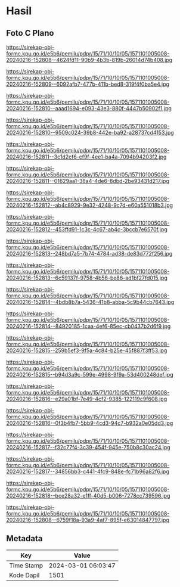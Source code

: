 # Hasil

## Foto C Plano

https://sirekap-obj-formc.kpu.go.id/e5b6/pemilu/pdpr/15/71/10/10/05/1571101005008-20240216-152808--4624fd11-90b9-4b3b-819b-26014d74b408.jpg

https://sirekap-obj-formc.kpu.go.id/e5b6/pemilu/pdpr/15/71/10/10/05/1571101005008-20240216-152809--6092afb7-477b-411b-bed8-319f4f0ba5e4.jpg

https://sirekap-obj-formc.kpu.go.id/e5b6/pemilu/pdpr/15/71/10/10/05/1571101005008-20240216-152810--aaad1694-e093-43e3-880f-4447b50902f1.jpg

https://sirekap-obj-formc.kpu.go.id/e5b6/pemilu/pdpr/15/71/10/10/05/1571101005008-20240216-152810--9509c024-39b8-442e-ba92-a28737cd4153.jpg

https://sirekap-obj-formc.kpu.go.id/e5b6/pemilu/pdpr/15/71/10/10/05/1571101005008-20240216-152811--3c1d2cf6-cf9f-4ee1-ba4a-7094b94203f2.jpg

https://sirekap-obj-formc.kpu.go.id/e5b6/pemilu/pdpr/15/71/10/10/05/1571101005008-20240216-152811--01629aa1-38a4-4de6-8dbd-2be93431d217.jpg

https://sirekap-obj-formc.kpu.go.id/e5b6/pemilu/pdpr/15/71/10/10/05/1571101005008-20240216-152812--ab4c8929-9e32-4248-9c7d-e60a551018b3.jpg

https://sirekap-obj-formc.kpu.go.id/e5b6/pemilu/pdpr/15/71/10/10/05/1571101005008-20240216-152812--453ffd91-1c3c-4c67-ab4c-3bccb7e6570f.jpg

https://sirekap-obj-formc.kpu.go.id/e5b6/pemilu/pdpr/15/71/10/10/05/1571101005008-20240216-152813--248bd7a5-7b74-4784-ad38-de83d772f256.jpg

https://sirekap-obj-formc.kpu.go.id/e5b6/pemilu/pdpr/15/71/10/10/05/1571101005008-20240216-152813--6c59137f-9758-4b56-be86-ad1bf27fd015.jpg

https://sirekap-obj-formc.kpu.go.id/e5b6/pemilu/pdpr/15/71/10/10/05/1571101005008-20240216-152814--4bdb8b7a-5436-41b8-abba-5c9b44cb7643.jpg

https://sirekap-obj-formc.kpu.go.id/e5b6/pemilu/pdpr/15/71/10/10/05/1571101005008-20240216-152814--84920185-1caa-4ef6-85ec-cb0437b2d6f9.jpg

https://sirekap-obj-formc.kpu.go.id/e5b6/pemilu/pdpr/15/71/10/10/05/1571101005008-20240216-152815--259b5ef3-9f5a-4c84-b25e-45f887f3ff53.jpg

https://sirekap-obj-formc.kpu.go.id/e5b6/pemilu/pdpr/15/71/10/10/05/1571101005008-20240216-152815--b94d3a9c-599e-4998-9f9a-53d400248def.jpg

https://sirekap-obj-formc.kpu.go.id/e5b6/pemilu/pdpr/15/71/10/10/05/1571101005008-20240216-152816--e29a01bf-7e49-4cf2-9385-122119c9f608.jpg

https://sirekap-obj-formc.kpu.go.id/e5b6/pemilu/pdpr/15/71/10/10/05/1571101005008-20240216-152816--0f3b4fb7-5bb9-4cd3-94c7-b932a0e05dd3.jpg

https://sirekap-obj-formc.kpu.go.id/e5b6/pemilu/pdpr/15/71/10/10/05/1571101005008-20240216-152817--f32c77f4-3c39-454f-945e-750b8c30ac24.jpg

https://sirekap-obj-formc.kpu.go.id/e5b6/pemilu/pdpr/15/71/10/10/05/1571101005008-20240216-152817--34856bb3-c441-4fc9-848e-fc71b96a82f6.jpg

https://sirekap-obj-formc.kpu.go.id/e5b6/pemilu/pdpr/15/71/10/10/05/1571101005008-20240216-152818--bce28a32-e1ff-40d5-b006-7278cc739596.jpg

https://sirekap-obj-formc.kpu.go.id/e5b6/pemilu/pdpr/15/71/10/10/05/1571101005008-20240216-152808--6759f18a-93a9-4af7-895f-e63014847797.jpg


## Metadata

| Key        | Value               |
| ---------- | ------------------- |
| Time Stamp | 2024-03-01 06:03:47 |
| Kode Dapil | 1501                |



